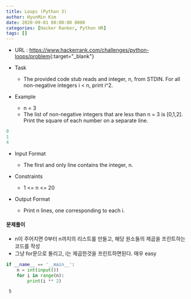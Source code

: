 ```yaml
---
title: Loops (Python 3)
author: HyunMin Kim
date: 2020-09-01 00:00:00 0000
categories: [Hacker Ranker, Python HR]
tags: []
---
```


- URL : <https://www.hackerrank.com/challenges/python-loops/problem>{:target="_blank"}


- Task
    - The provided code stub reads and integer, n, from STDIN. For all non-negative integers i < n, print i^2.

- Example
    - n = 3
    - The list of non-negative integers that are less than n = 3 is [0,1,2]. Print the square of each number on a separate line.
```python
0
1
4
```

- Input Format
    - The first and only line contains the integer, n.

- Constraints
    - 1 <= n <= 20

- Output Format
    - Print n lines, one corresponding to each i.

#### 문제풀이
- n이 주어지면 0부터 n까지의 리스트를 만들고, 해당 원소들의 제곱을 프린트하는 코드를 작성
- 그냥 for문으로 돌리고, i는 제곱한것을 프린트하면된다. 매우 easy


```python
if __name__ == '__main__':
    n = int(input())
    for i in range(n):
        print(i ** 2)
```

     5